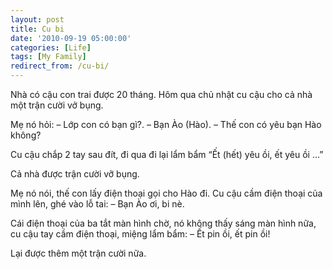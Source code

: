 ```yaml
---
layout: post
title: Cu bi
date: '2010-09-19 05:00:00'
categories: [Life]
tags: [My Family]
redirect_from: /cu-bi/
---
```


Nhà có cậu con trai được 20 tháng. Hôm qua chủ nhật cu cậu cho cả nhà một trận cười vở bụng.

Mẹ nó hỏi:
– Lớp con có bạn gì?.
– Bạn Ào (Hào).
– Thế con có yêu bạn Hào không?

Cu cậu chắp 2 tay sau đít, đi qua đi lại lẩm bẩm “Ết (hết) yêu ồi, ết yêu ồi …”

Cả nhà được trận cười vỡ bụng.

Mẹ nó nói, thế con lấy điện thoại gọi cho Hào đi. Cu cậu cầm điện thoại của mình lên, ghé vào lỗ tai:
– Bạn Ào ơi, bi nè.

Cái điện thoại của ba tắt màn hình chờ, nó không thấy sáng màn hình nữa, cu cậu tay cầm điện thoại, miệng lẩm bẩm:
– Ết pin ồi, ết pin ồi!

Lại được thêm một trận cười nữa. 
